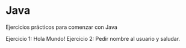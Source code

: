 # Java


Ejercicios prácticos para comenzar con Java


Ejercicio 1: Hola Mundo!
Ejercicio 2: Pedir nombre al usuario y saludar.
